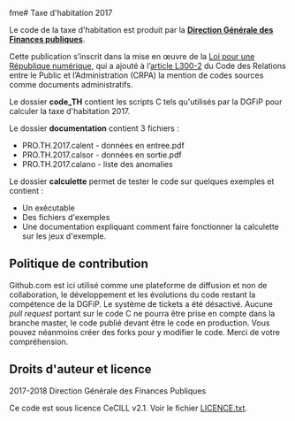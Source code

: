 fme# Taxe d'habitation 2017

Le code de la taxe d'habitation est produit par la **[Direction
Générale des Finances
publiques](https://www.economie.gouv.fr/dgfip)**.

Cette publication s’inscrit dans la mise en œuvre de la [Loi pour une
République
numérique](https://www.legifrance.gouv.fr/affichTexte.do;jsessionid=9DEF56AB5707222923E5987E65335EF1.tplgfr29s_2?cidTexte=JORFTEXT000033202746&categorieLien=id),
qui a ajouté à l’[article
L300-2](https://www.legifrance.gouv.fr/affichCodeArticle.do?cidTexte=LEGITEXT000031366350&idArticle=LEGIARTI000031367689&dateTexte=&categorieLien=cid)
du Code des Relations entre le Public et l’Administration (CRPA) la
mention de codes sources comme documents administratifs.

Le dossier **code_TH** contient les scripts C tels qu'utilisés par la
DGFiP pour calculer la taxe d'habitation 2017.

Le dossier **documentation** contient 3 fichiers : 
* PRO.TH.2017.calent - données en entree.pdf 
* PRO.TH.2017.calsor - données en sortie.pdf 
* PRO.TH.2017.calano - liste des anomalies

Le dossier **calculette** permet de tester le code sur quelques
exemples et contient :
* Un exécutable
* Des fichiers d'exemples
* Une documentation expliquant comment faire fonctionner la calculette sur les jeux d'exemple.

## Politique de contribution

Github.com est ici utilisé comme une plateforme de diffusion et non de
collaboration, le développement et les évolutions du code restant la
compétence de la DGFiP.  Le système de tickets a été désactivé.
Aucune _pull request_ portant sur le code C ne pourra être prise en
compte dans la branche master, le code publié devant être le code en
production.  Vous pouvez néanmoins créer des forks pour y modifier le
code.  Merci de votre compréhension.

## Droits d'auteur et licence

2017-2018 Direction Générale des Finances Publiques

Ce code est sous licence CeCILL v2.1.  Voir le fichier
[LICENCE.txt](LICENCE.txt).


